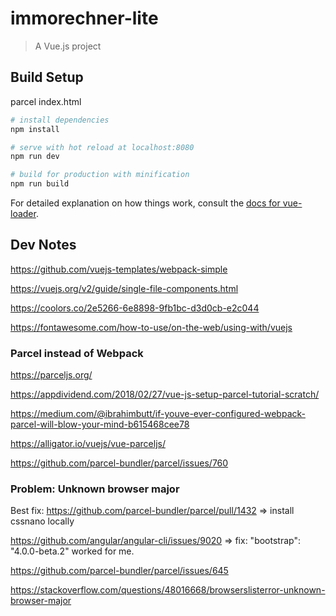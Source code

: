 # immorechner-lite

> A Vue.js project

## Build Setup

parcel index.html 

``` bash
# install dependencies
npm install

# serve with hot reload at localhost:8080
npm run dev

# build for production with minification
npm run build
```

For detailed explanation on how things work, consult the [docs for vue-loader](http://vuejs.github.io/vue-loader).

## Dev Notes

https://github.com/vuejs-templates/webpack-simple 

https://vuejs.org/v2/guide/single-file-components.html

https://coolors.co/2e5266-6e8898-9fb1bc-d3d0cb-e2c044

https://fontawesome.com/how-to-use/on-the-web/using-with/vuejs

### Parcel instead of Webpack

https://parceljs.org/

https://appdividend.com/2018/02/27/vue-js-setup-parcel-tutorial-scratch/

https://medium.com/@ibrahimbutt/if-youve-ever-configured-webpack-parcel-will-blow-your-mind-b615468cee78

https://alligator.io/vuejs/vue-parceljs/

https://github.com/parcel-bundler/parcel/issues/760

### Problem: Unknown browser major

Best fix:
https://github.com/parcel-bundler/parcel/pull/1432 => install cssnano locally

https://github.com/angular/angular-cli/issues/9020 => fix: "bootstrap": "4.0.0-beta.2" worked for me.

https://github.com/parcel-bundler/parcel/issues/645

https://stackoverflow.com/questions/48016668/browserslisterror-unknown-browser-major
